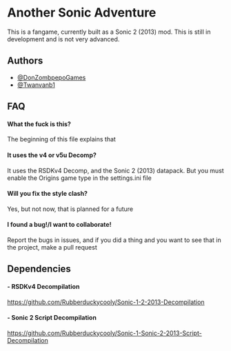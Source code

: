 
# Another Sonic Adventure

This is a fangame, currently built as a Sonic 2 (2013) mod.
This is still in development and is not very advanced.



## Authors

- [@DonZombpepoGames](https://www.github.com/DonZombpepoGames)
- [@Twanvanb1](https://www.github.com/Twanvanb1)


## FAQ

#### What the fuck is this?

The beginning of this file explains that

#### It uses the v4 or v5u Decomp?

It uses the RSDKv4 Decomp, and the Sonic 2 (2013) datapack. But you must enable the Origins game type in the settings.ini file

#### Will you fix the style clash?

Yes, but not now, that is planned for a future

#### I found a bug!/I want to collaborate!

Report the bugs in issues, and if you did a thing and you want to see that in the project, make a pull request




## Dependencies

#### - RSDKv4 Decompilation

https://github.com/Rubberduckycooly/Sonic-1-2-2013-Decompilation

#### - Sonic 2 Script Decompilation

https://github.com/Rubberduckycooly/Sonic-1-Sonic-2-2013-Script-Decompilation


 
